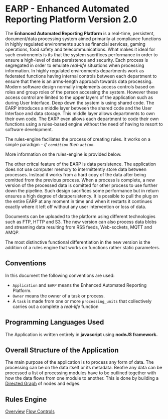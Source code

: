 EARP - Enhanced Automated Reporting Platform Version 2.0
========================================================
The **Enhanced Automated Reporting Platform** is a real-time, persistent, document/data processing system aimed primarily at compliance functions in highly regulated environments such as financial services, gaming operations, food safety and telecommunications. What makes it ideal for such environemts is its that the system sacrifices performance in order to ensure a high-level of data persistence and security. Each process is segregated in order to emulate *real-life* situations when processing information. In highly regulated environments departments work as federated functions having internal controls between each department to ensure that there is an arms-length approach towards data processing.  Modern software design normally implements access controls based on roles and group roles of the person accessing the system. However these access control are limited to the upper layers of the application such as during User Interface. Deep down the system is using shared code. The EARP introduces a middle layer between the shared code and the User Interface and data storage. This middle layer allows departments to own their own code. The EARP even allows each department to code their own functions using a rules-based engine without the need of having to resort to software development.

The rules-engine faciliates the process of creating rules. It works on a simple paradigm - *if `condition` then `action`*.

More information on the rules-engine is provided below.

The other critcal feature of the EARP is data persistence. The application does not use computer memory to intermittently store data between processes. Instead it works from a hard copy of the data after being comitted from the previous process. When a process is complete, a new version of the processed data is comitted for other process to use further down the pipeline. Such design sacrifices some performance but in return ensures a high degree of datapersistency. It is possible to pull the plug on the entire EARP at any moment in time and when it restarts it continues exactly where it left off without any user intervention or loss of data.

Documents can be uploaded to the platform using different technologies such as FTP, HTTP and S3. The new version can also process data blobs and streaming data resulting from RSS feeds, Web-sockets, MQTT and AMQP.



The most distinctive functional differentiation in the new version is the addition of a rules engine that works on functions rather static parameters.

Conventions
-----------
In this document the following conventions are used:

* `Application` and `EARP` means the Enhanced Automated Reporting Platform.
* `Owner` means the owner of a task or process.
* A `task`  is made from one or more `processing_units` that collectively carries out a complete a *real-life* function

Programming Languages Used
----------------------------
The Application is written entirely in **javascript** using **nodeJS framework.**


Overall Structure of the Application
----------------------------
The main purpose of the application is to process any form of data. The processing can be on the data itself or its metadata. Beofre any data can be processed a list of processing modules have to be outlined together with how the data flows from one module to another. This is done by building a [Directed Graph](https://en.wikipedia.org/wiki/Directed_graph) of nodes and edges.

Rules Engine
----------------------------
[Overview](docs/rulesengine/Rules-Engine.md)
[Flow Controls](docs/rulesengine/Flow-Control-API.md)
